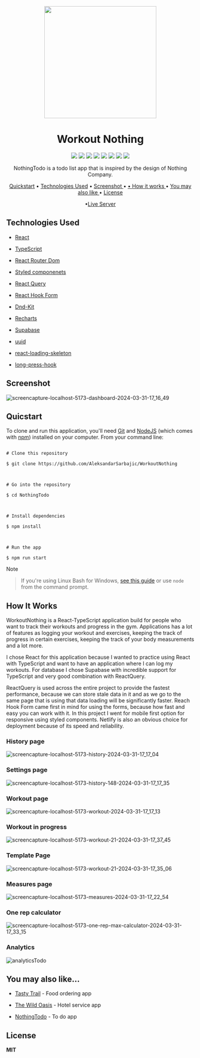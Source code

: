 <div  align="center">

<img  width="300"  src="https://github.com/AleksandarSarbajic/WorkoutNothing/assets/114814838/77ed7c3d-a54d-4f9d-8680-eef1e89a82c6"/>

</div>

<div  align="center">

<h1>Workout Nothing</h1>

</div>

<div align="center">
<img src="https://img.shields.io/npm/v/npm.svg?logo=npm"/>
<img src="https://img.shields.io/badge/react-v18.2.0-blue?logo=react"/>
<img src="https://img.shields.io/badge/typescript-v18.2.15-blue?logo=typescript"/>
<img src="https://img.shields.io/badge/reactrouterdom-v6.18.0-red?logo=reactrouter"/>
<img src="https://img.shields.io/badge/styledcomponents-v6.1.1-pink?logo=styledcomponents"/>
<img src="https://img.shields.io/badge/reactquery-v5.8.4-red?logo=reactquery"/>
<img src="https://img.shields.io/badge/reacthookform-v7.48.2-pink?logo=reacthookform"/>
<img src="https://img.shields.io/badge/supabase-v2.38.4-green?logo=supabase"/>
</div>

<p  align="center">NothingTodo is a todo list app that is inspired by the design of Nothing Company.</p>

<div  align="center">

<a  href="#quicstart"  >Quickstart</a> • <a  href="#technologies-used"  align="center">Technologies Used</a> • <a  href="#screenshot"  align="center"> Screenshot </a> • <a  href="#you-may-also-like"  align="center"> • <a  href="#how-it-works"  align="center"> How it works </a> • <a  align="center"  href="you-may-also-like"> You may also like </a> • <a  href="#license"  align="center"> License </a>

•<a  href="https://workoutnothing.netlify.app/dashboard"  align="Center">Live Server</a>

</div>

## Technologies Used

- [React](https://react.dev/)

- [TypeScript](https://www.typescriptlang.org/)

- [React Router Dom](https://reactrouter.com/en/main)

- [Styled componenets](https://styled-components.com/)

- [React Query](https://tanstack.com/query/v3/)

- [React Hook Form](https://www.react-hook-form.com/)

- [Dnd-Kit](https://dndkit.com/)

- [Recharts](https://recharts.org/en-US/)

- [Supabase](https://supabase.com/)

- [uuid](https://github.com/uuidjs/uuid)

- [react-loading-skeleton](https://github.com/dvtng/react-loading-skeleton)

- [long-press-hook](https://minwork.gitbook.io/long-press-hook)

## Screenshot

![screencapture-localhost-5173-dashboard-2024-03-31-17_16_49](https://github.com/AleksandarSarbajic/WorkoutNothing/assets/114814838/b831cc15-f432-4f63-8ca5-3f529ffc29d6)

## Quicstart

To clone and run this application, you'll need [Git](https://git-scm.com/) and [NodeJS](https://nodejs.org/en) (which comes with [npm](https://www.npmjs.com/)) installed on your computer. From your command line:

```

# Clone this repository

$ git clone https://github.com/AleksandarSarbajic/WorkoutNothing



# Go into the repository

$ cd NothingTodo



# Install dependencies

$ npm install



# Run the app

$ npm run start

```

> [!NOTE]

> If you're using Linux Bash for Windows, [see this guide](https://www.howtogeek.com/261575/how-to-run-graphical-linux-desktop-applications-from-windows-10s-bash-shell/) or use `node` from the command prompt.

## How It Works

WorkoutNothing is a React-TypeScript application build for people who want to track their workouts and progress in the gym. Applications has a lot of features as logging your workout and exercises, keeping the track of progress in certain exercises, keeping the track of your body measurements and a lot more.

I chose React for this application because I wanted to practice using React with TypeScript and want to have an application where I can log my workouts. For database I chose Supabase with incredible support for TypeScript and very good combination with ReactQuery.

ReactQuery is used across the entire project to provide the fastest performance, because we can store stale data in it and as we go to the same page that is using that data loading will be significantly faster. Reach Hook Form came first in mind for using the forms, because how fast and easy you can work with it. In this project I went for mobile first option for responsive using styled components. Netlify is also an obvious choice for deployment because of its speed and reliability.

### History page

![screencapture-localhost-5173-history-2024-03-31-17_17_04](https://github.com/AleksandarSarbajic/WorkoutNothing/assets/114814838/9bccc562-f56a-430d-8158-fafb2cbf5711)

### Settings page

![screencapture-localhost-5173-history-148-2024-03-31-17_17_35](https://github.com/AleksandarSarbajic/WorkoutNothing/assets/114814838/94cc8594-0b62-4828-a114-5681a8e65e2c)

### Workout page

![screencapture-localhost-5173-workout-2024-03-31-17_17_13](https://github.com/AleksandarSarbajic/WorkoutNothing/assets/114814838/94d09b51-7247-4840-8209-4f0d84c6db21)

### Workout in progress

![screencapture-localhost-5173-workout-21-2024-03-31-17_37_45](https://github.com/AleksandarSarbajic/WorkoutNothing/assets/114814838/715c8d37-e197-4b0a-9190-4add98d48e39)

### Template Page

![screencapture-localhost-5173-workout-21-2024-03-31-17_35_06](https://github.com/AleksandarSarbajic/WorkoutNothing/assets/114814838/347ecfe5-3d28-4033-965a-af8a5e5da1b6)

### Measures page

![screencapture-localhost-5173-measures-2024-03-31-17_22_54](https://github.com/AleksandarSarbajic/WorkoutNothing/assets/114814838/49003140-6d49-4938-b17f-d9cc590f2804)

### One rep calculator

![screencapture-localhost-5173-one-rep-max-calculator-2024-03-31-17_33_15](https://github.com/AleksandarSarbajic/WorkoutNothing/assets/114814838/b3ccfebf-c2c8-40c8-b326-26e4d998c166)

### Analytics

![analyticsTodo](https://github.com/AleksandarSarbajic/NothingTodo/assets/114814838/9965c37e-e02f-4831-9b5e-9c1de2f296b7)

## You may also like...

- [Tasty Trail](https://github.com/AleksandarSarbajic/the-wild-oasis) - Food ordering app

- [The Wild Oasis](https://github.com/AleksandarSarbajic/the-wild-oasis) - Hotel service app

- [NothingTodo](https://github.com/AleksandarSarbajic/NothingTodo) - To do app

## License

**MIT**
